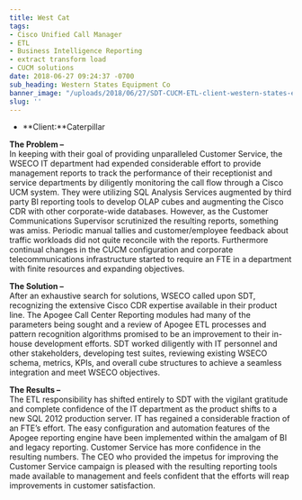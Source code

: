 ```yaml
---
title: West Cat
tags:
- Cisco Unified Call Manager
- ETL
- Business Intelligence Reporting
- extract transform load
- CUCM solutions
date: 2018-06-27 09:24:37 -0700
sub_heading: Western States Equipment Co
banner_image: "/uploads/2018/06/27/SDT-CUCM-ETL-client-western-states-electric.jpg"
slug: ''
---
```

* **Client:**Caterpillar

**The Problem –**  
In keeping with their goal of providing unparalleled Customer Service, the WSECO IT department had expended considerable effort to provide management reports to track the performance of their receptionist and service departments by diligently monitoring the call flow through a Cisco UCM system. They were utilizing SQL Analysis Services augmented by third party BI reporting tools to develop OLAP cubes and augmenting the Cisco CDR with other corporate-wide databases. However, as the Customer Communications Supervisor scrutinized the resulting reports, something was amiss. Periodic manual tallies and customer/employee feedback about traffic workloads did not quite reconcile with the reports. Furthermore continual changes in the CUCM configuration and corporate telecommunications infrastructure started to require an FTE in a department with finite resources and expanding objectives.

**The Solution –**  
After an exhaustive search for solutions, WSECO called upon SDT, recognizing the extensive Cisco CDR expertise available in their product line. The Apogee Call Center Reporting modules had many of the parameters being sought and a review of Apogee ETL processes and pattern recognition algorithms promised to be an improvement to their in-house development efforts. SDT worked diligently with IT personnel and other stakeholders, developing test suites, reviewing existing WSECO schema, metrics, KPIs, and overall cube structures to achieve a seamless integration and meet WSECO objectives.

**The Results –**  
The ETL responsibility has shifted entirely to SDT with the vigilant gratitude and complete confidence of the IT department as the product shifts to a new SQL 2012 production server. IT has regained a considerable fraction of an FTE’s effort. The easy configuration and automation features of the Apogee reporting engine have been implemented within the amalgam of BI and legacy reporting. Customer Service has more confidence in the resulting numbers. The CEO who provided the impetus for improving the Customer Service campaign is pleased with the resulting reporting tools made available to management and feels confident that the efforts will reap improvements in customer satisfaction.